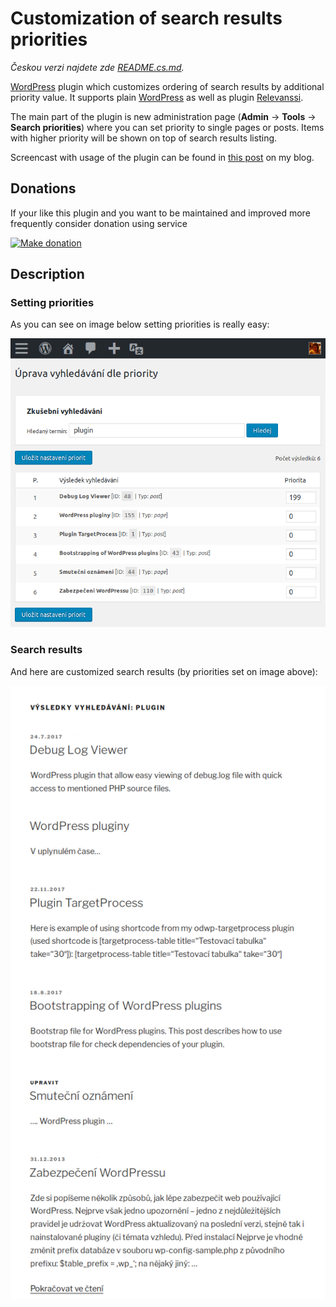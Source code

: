 # Customization of search results priorities

_Českou verzi najdete zde [README.cs.md][4]._

[WordPress][1] plugin which customizes ordering of search results by additional priority value. It supports plain [WordPress][1] as well as plugin [Relevanssi][2].

The main part of the plugin is new administration page (__Admin__ -> __Tools__ -> __Search priorities__) where you can set priority to single pages or posts. Items with higher priority will be shown on top of search results listing.

Screencast with usage of the plugin can be found in [this post][5] on my blog.

## Donations

If your like this plugin and you want to be maintained and improved more frequently consider donation using service

[![Make donation](https://www.paypalobjects.com/webstatic/paypalme/images/pp_logo_small.png "PayPal.Me, your link to getting paid")][3]

## Description

### Setting priorities

As you can see on image below setting priorities is really easy:

![Administration page](assets/screenshots/screenshot-01.png "Administration page")

### Search results

And here are customized search results (by priorities set on image above):

![Search results](assets/screenshots/screenshot-02.png "Search results")

[1]:https://wordpress.org/
[2]:https://www.relevanssi.com/
[3]:https://www.paypal.me/ondrejd
[4]:README.cs.md
[5]:https://ondrejd.com/en/wordpress-changing-of-priority-of-search-results/